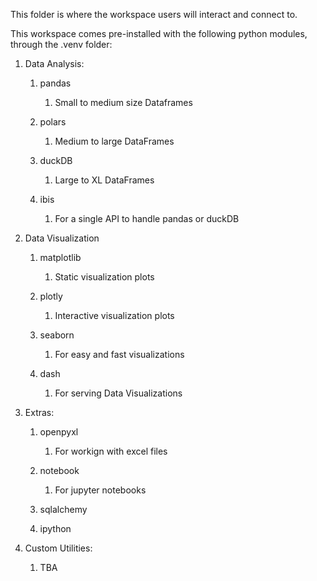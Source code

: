 This folder is where the workspace users will interact and connect to.

This workspace comes pre-installed with the following python modules, through the .venv folder:

1. Data Analysis:
   
   1. pandas
      
      1. Small to medium size Dataframes
   
   2. polars
      
      1. Medium to large DataFrames
   
   3. duckDB
      
      1. Large to XL DataFrames
   
   4. ibis
      
      1. For a single API to handle pandas or duckDB

2. Data Visualization
   
   1. matplotlib
      
      1. Static visualization plots
   
   2. plotly
      
      1. Interactive visualization plots
   
   3. seaborn
      
      1. For easy and fast visualizations
   
   4. dash
      
      1. For serving Data Visualizations

3. Extras:
   
   1. openpyxl
      
      1. For workign with excel files
   
   2. notebook
      
      1. For jupyter notebooks
   
   3. sqlalchemy
   
   4. ipython

4. Custom Utilities:
   
   1. TBA
